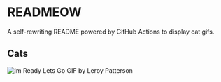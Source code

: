 # READMEOW

A self-rewriting README powered by GitHub Actions to display cat gifs.

## Cats

![Im Ready Lets Go GIF by Leroy Patterson](https://media4.giphy.com/media/CjmvTCZf2U3p09Cn0h/200.gif?cid=9acd02da3jrje1afmq4jknwerdvfysz1o1jk4rs312m2m4ko&ep=v1_gifs_search&rid=200.gif&ct=g)
